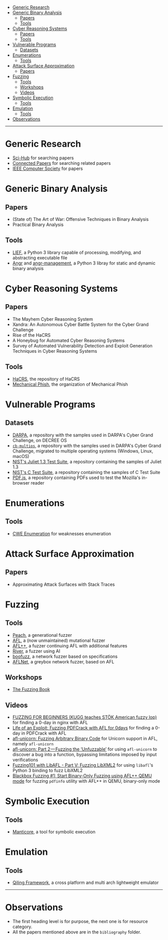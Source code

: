 - [Generic Research](#generic-research)
- [Generic Binary Analysis](#generic-binary-analysis)
  - [Papers](#papers)
  - [Tools](#tools)
- [Cyber Reasoning Systems](#cyber-reasoning-systems)
  - [Papers](#papers-1)
  - [Tools](#tools-1)
- [Vulnerable Programs](#vulnerable-programs)
  - [Datasets](#datasets)
- [Enumerations](#enumerations)
  - [Tools](#tools-2)
- [Attack Surface Approximation](#attack-surface-approximation)
  - [Papers](#papers-2)
- [Fuzzing](#fuzzing)
  - [Tools](#tools-3)
  - [Workshops](#workshops)
  - [Videos](#videos)
- [Symbolic Execution](#symbolic-execution)
  - [Tools](#tools-4)
- [Emulation](#emulation)
  - [Tools](#tools-5)
- [Observations](#observations)

---

# Generic Research

- [Sci-Hub](https://sci-hub.se/) for searching papers
- [Connected Papers](https://www.connectedpapers.com/) for searching related papers
- [IEEE Computer Society](https://www.computer.org/) for papers

# Generic Binary Analysis

## Papers

- (State of) The Art of War: Offensive Techniques in Binary Analysis
- Practical Binary Analysis

## Tools

- [LIEF](https://lief-project.github.io/doc/latest/index.html), a Python 3 library capable of processing, modifying, and abstracting executable file 
- [Angr](https://angr.io/) and [angr-management](https://github.com/angr/angr-management), a Python 3 libray for static and dynamic binary analysis

# Cyber Reasoning Systems

## Papers

- The Mayhem Cyber Reasoning System
- Xandra: An Autonomous Cyber Battle System for the Cyber Grand Challenge
- Rise of the HaCRS
- A Honeybug for Automated Cyber Reasoning Systems
- Survey of Automated Vulnerability Detection and Exploit Generation Techniques in Cyber Reasoning Systems

## Tools

- [HaCRS](https://github.com/ucsb-seclab/hacrs), the repository of HaCRS
- [Mechanical Phish](https://github.com/mechaphish), the organization of Mechanical Phish

# Vulnerable Programs

## Datasets

- [DARPA](https://github.com/orgs/CyberGrandChallenge/repositories), a repository with the samples used in DARPA's Cyber Grand Challenge, on DECREE OS
- [`cb-multios`](https://github.com/trailofbits/cb-multios), a repository with the samples used in DARPA's Cyber Grand Challenge, migrated to multiple operating systems (Windows, Linux, macOS)
- [NIST's Juliet 1.3 Test Suite](https://github.com/arichardson/juliet-test-suite-c), a repository containing the samples of Juliet 1.3
- [NIST's C Test Suite](https://github.com/CyberReasoningSystem/nist_c_test_suite), a repository containing the samples of C Test Suite
- [PDF.js](https://github.com/mozilla/pdf.js/tree/master/test/pdfs), a repository containing PDFs used to test the Mozilla's in-browser reader

# Enumerations

## Tools

- [CWE Enumeration](https://cwe.mitre.org/data/definitions/699.html) for weaknesses enumeration

# Attack Surface Approximation

## Papers

- Approximating Attack Surfaces with Stack Traces

# Fuzzing

## Tools

- [Peach](https://github.com/MozillaSecurity/peach), a generational fuzzer
- [AFL](https://github.com/google/AFL), a (now unmaintained) mutational fuzzer
- [AFL++](https://aflplus.plus/), a fuzzer continuing AFL with additional features
- [River](https://github.com/unibuc-cs/river), a fuzzer using AI
- [boofuzz](https://github.com/jtpereyda/boofuzz), a network fuzzer based on specifications
- [AFLNet](https://github.com/aflnet/aflnet), a greybox network fuzzer, based on AFL

## Workshops

- [The Fuzzing Book](https://www.fuzzingbook.org/)

## Videos

- [FUZZING FOR BEGINNERS (KUGG teaches STÖK American fuzzy lop)](https://www.youtube.com/watch?v=O3hb6HV1ZQo) for finding a 0-day in nginx with AFL
- [Life of an Exploit: Fuzzing PDFCrack with AFL for 0days](https://www.youtube.com/watch?v=8VLNPIIgKbQ) for finding a 0-day in PDFCrack with AFL
- [afl-unicorn: Fuzzing Arbitrary Binary Code](https://medium.com/hackernoon/afl-unicorn-fuzzing-arbitrary-binary-code-563ca28936bf) for Unicorn support in AFL, namely `afl-unicorn`
- [afl-unicorn: Part 2 — Fuzzing the ‘Unfuzzable’](https://hackernoon.com/afl-unicorn-part-2-fuzzing-the-unfuzzable-bea8de3540a5) for using `afl-unicorn` to discover a bug into a function, bypassing limitations imposed by input verifications
- [Fuzzing101 with LibAFL - Part V: Fuzzing LibXML2](https://epi052.gitlab.io/notes-to-self/blog/2022-01-17-fuzzing-101-with-libafl-part-5/) for using `libafl`'s Python 3 binding to fuzz LibXML2
- [Blackbox Fuzzing #1: Start Binary-Only Fuzzing using AFL++ QEMU mode](https://www.youtube.com/watch?v=sjLFf9q2NRc) for fuzzing `pdfinfo` utility with AFL++ in QEMU, binary-only mode

# Symbolic Execution

## Tools

- [Manticore](https://github.com/trailofbits/manticore), a tool for symbolic execution

# Emulation

## Tools

- [Qiling Framework](https://github.com/qilingframework/qiling), a cross platform and multi arch lightweight emulator

---

# Observations

- The first heading level is for purpose, the next one is for resource category.
- All the papers mentioned above are in the `bibliography` folder.